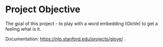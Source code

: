 # Project Objective

The goal of this project - to play with a word embedding (GloVe) to get a feeling what is it.

Documentation: https://nlp.stanford.edu/projects/glove/ .